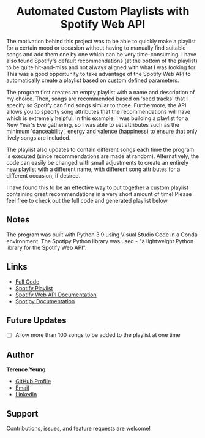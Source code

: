 <h1 align="center">Automated Custom Playlists with Spotify Web API</h1>

<p>
The motivation behind this project was to be able to quickly make a playlist for a certain mood or occasion without having to manually find suitable songs and add them one by one which can be very time-consuming. I have also found Spotify's default recommendations (at the bottom of the playlist) to be quite hit-and-miss and not always aligned with what I was looking for. This was a good opportunity to take advantage of the Spotify Web API to automatically create a playlist based on custom defined parameters.
  
The program first creates an empty playlist with a name and description of my choice. Then, songs are recommended based on 'seed tracks' that I specify so Spotify can find songs similar to those. Furthermore, the API allows you to specify song attributes that the recommendations will have which is extremely helpful. In this example, I was building a playlist for a New Year's Eve gathering, so I was able to set attributes such as the minimum 'danceability', energy and valence (happiness) to ensure that only lively songs are included.
  
The playlist also updates to contain different songs each time the program is executed (since recommendations are made at random). Alternatively, the code can easily be changed with small adjustments to create an entirely new playlist with a different name, with different song attributes for a different occasion, if desired.
  
I have found this to be an effective way to put together a custom playlist containing great recommendations in a very short amount of time! Please feel free to check out the full code and generated playlist below.
</p>

## Notes

The program was built with Python 3.9 using Visual Studio Code in a Conda environment. The Spotipy Python library was used - "a lightweight Python library for the Spotify Web API".

## Links

- [Full Code](https://github.com/terence-yeung/spotify/blob/main/spotify.py)
- [Spotify Playlist](https://open.spotify.com/playlist/4XTaR3MbyKvr6FwJgtv3kS?si=0f39e2b14fb340d5)
- [Spotify Web API Documentation](https://developer.spotify.com/documentation/web-api/)
- [Spotipy Documentation](https://spotipy.readthedocs.io/en/2.19.0/)


## Future Updates

- [ ] Allow more than 100 songs to be added to the playlist at one time

## Author

**Terence Yeung**

- [GitHub Profile](https://github.com/terence-yeung "Terence Yeung")
- [Email](mailto:terenceyeung0@gmail.com?subject=Hi "Hi!")
- [LinkedIn](https://www.linkedin.com/in/terence-yeung/)

## Support

Contributions, issues, and feature requests are welcome!
